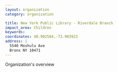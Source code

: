 ```yaml
---
layout: organization
category: organization

title: New York Public Library - Riverdale Branch
impact_area: Children
keywords: 
coordinates: 40.902584,-73.903923
address: |
  5540 Moshulu Ave
  Bronx NY 10471
---
```

Organization's overview

